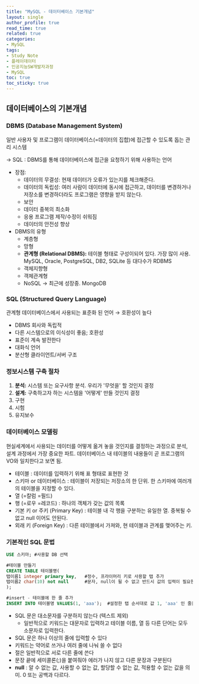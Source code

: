 ```yaml
---
title: "MySQL - 데이터베이스 기본개념"
layout: single
author_profile: true
read_time: true
related: true
categories:
- MySQL
tags:
- Study Note
- 플레이데이터
- 인공지능SW개발자과정
- MySQL
toc: true
toc_sticky: true
---
```


## 데이터베이스의 기본개념

### **DBMS (Database Management System)**

일반 사용자 및 프로그램이 데이터베이스(=데이터의 집합)에 접근할 수 있도록 돕는 관리 시스템

→ SQL : DBMS를 통해 데이터베이스에 접근을 요청하기 위해 사용하는 언어

- 장점:
  - 데이터의 무결성: 현재 데이터가 오류가 있는지를 체크해준다.
  - 데이터의 독립성: 여러 사람이 데이터에 동시에 접근하고, 데이터를 변경하거나 저장소를 변경하더라도 프로그램은 영향을 받지 않는다.
  - 보안
  - 데이터 중복의 최소화
  - 응용 프로그램 제작/수정이 쉬워짐
  - 데이터의 안전성 향상
- DBMS의 유형
  - 계층형
  - 망형
  - **관계형 (Relational DBMS):** 테이블 형태로 구성이되어 있다. 가장 많이 사용. MySQL, Oracle, PostgreSQL, DB2, SQLite 등 대다수가 RDBMS
  - 객체지향형
  - 객체관계형
  - NoSQL → 최근에 성장중. MongoDB

### **SQL (Structured Query Language)**

관계형 데이터베이스에서 사용되는 표준화 된 언어 → 호환성이 높다

- DBMS 회사와 독립적
- 다른 시스템으로의 이식성이 좋음; 호환성
- 표준이 계속 발전한다
- 대화식 언어
- 분산형 클라이언트/서버 구조

### **정보시스템 구축 절차**

1. **분석:** 시스템 또는 요구사항 분석. 우리가 '무엇을' 할 것인지 결정
2. **설계:** 구축하고자 하는 시스템을 '어떻게' 만들 것인지 결정
3. 구현
4. 시험
5. 유지보수

### **데이터베이스 모델링**

현실세계에서 사용되는 데이터를 어떻게 옮겨 놓을 것인지를 결정하는 과정으로 분석, 설계 과정에서 가장 중요한 파트. 데이터베이스 내 테이블의 내용들이 곧 프로그램의 VO와 일치한다고 보면 됨.

- 테이블 : 데이터를 입력하기 위해 표 형태로 표현한 것
- 스키마  or 데이터베이스 : 테이블이 저장되는 저장소의 한 단위. 한 스키마에 여러개의 테이블을 지정할 수 있다.
- 열 (=칼럼 =필드)
- 행 (=로우 =레코드) : 하나의 객체가 갖는 값의 목록
- 기본 키 or 주키 (Primary Key) : 테이블 내 각 행을 구분하는 유일한 열. 중복될 수 없고 null 이어도 안된다.
- 외래 키 (Foreign Key) : 다른 테이블에서 가져와, 현 테이블과 관계를 맺어주는 키.

### **기본적인 SQL 문법**

```sql
USE 스키마; #사용할 DB 선택

#테이블 만들기
CREATE TABLE 테이블명(
탭이름1 integer primary key,   #정수, 프라이머리 키로 사용할 탭 추가
탭이름2 char(10) not null      #문자, null이 될 수 없고 반드시 값의 입력이 필요한 탭 추가 
);

#insert - 테이블에 한 줄 추가
INSERT INTO 테이블명 VALUES(1, 'aaa');  #설정한 탭 순서대로 값 1, 'aaa' 인 줄을 추가
```

- SQL 문은 대소문자를 구분하지 않는다 (텍스트 제외)
  - 일반적으로 키워드는 대문자로 입력하고 테이블 이름, 열 등 다른 단어는 모두 소문자로 입력한다.
- SQL 문은 하나 이상의 줄에 입력할 수 있다
- 키워드는 약어로 쓰거나 여러 줄에 나눠 쓸 수 없다
- 절은 일반적으로 서로 다른 줄에 쓴다
- 문장 끝에 세미콜론(;)을 붙여줘야 에러가 나지 않고 다른 문장과 구분된다
- **null** : 알 수 없는 값, 사용할 수 없는 값, 할당할 수 없는 값, 적용할 수 없는 값을 의미. 0 또는 공백과 다르다.
